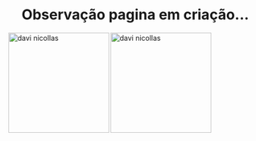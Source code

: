 <h1 align = "center"> Observação pagina em criação...</h1>



<p><img align = "left" src = "https://github-readme-stats.vercel.app/api/top-langs?username=davinicollas&show_icons=true&locale=en&layout=compact" alt = "davi nicollas" height ="200" widht="300"/></p>
<p><img align = "left" src = "https://github-readme-stats.vercel.app/api?username=davinicollas&show_icons=true&locale=en" alt = "davi nicollas" height ="200" widht="300"/></p>
